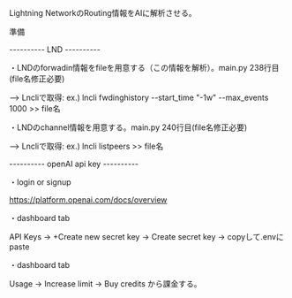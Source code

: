 Lightning NetworkのRouting情報をAIに解析させる。


準備

---------- LND ----------

・LNDのforwadin情報をfileを用意する（この情報を解析）。main.py 238行目(file名修正必要)

 --> Lncliで取得: ex.) lncli fwdinghistory --start_time "-1w" --max_events 1000 >> file名

・LNDのchannel情報を用意する。main.py 240行目(file名修正必要)

 --> Lncliで取得: ex.) lncli listpeers >> file名


---------- openAI api key ----------

・login or signup

  https://platform.openai.com/docs/overview


・dashboard tab

  API Keys -> +Create new secret key -> Create secret key -> copyして.envにpaste


・dashboard tab

  Usage -> Increase limit -> Buy credits から課金する。
  
